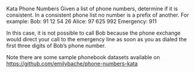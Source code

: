 Kata Phone Numbers
Given a list of phone numbers, determine if it is consistent. In a consistent phone list no number is a prefix of another. For example:
Bob: 91 12 54 26
Alice: 97 625 992
Emergency: 911

In this case, it is not possible to call Bob because the phone exchange would direct your call to the emergency line as soon as you as dialed the first three digits of Bob’s phone number.

Note there are some sample phonebook datasets available on
https://github.com/emilybache/phone-numbers-kata

